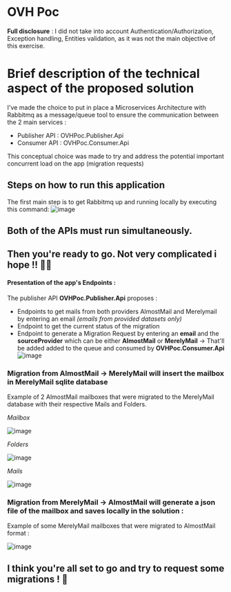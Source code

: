 # OVH Poc

**Full disclosure** : 
I did not take into account Authentication/Authorization, Exception handling, Entities validation, as it was not the main objective of this exercise.


# Brief description of the technical aspect of the proposed solution
I've made the choice to put in place a Microservices Architecture with Rabbitmq as a message/queue tool to ensure the communication between the 2 main services : 
  - Publisher API : OVHPoc.Publisher.Api 
  - Consumer API : OVHPoc.Consumer.Api

This conceptual choice was made to try and address the potential important concurrent load on the app (migration requests)

## Steps on how to run this application

The first main step is to get Rabbitmq up and running locally by executing this command:
![image](https://github.com/Taher-Abdeljaoued/OVHPoc/assets/73798429/1ad8a106-ec2c-4d8b-b16d-c670aa14706c)

## Both of the APIs must run simultaneously.

## Then you're ready to go. Not very complicated i hope !! 😵‍💫

#### Presentation of the app's Endpoints :

The publisher API **OVHPoc.Publisher.Api** proposes :
 - Endpoints to get mails from both providers AlmostMail and Merelymail by entering an email *(emails from provided datasets only)*
 - Endpoint to get the current status of the migration
 - Endpoint to generate a Migration Request by entering an **email** and the **sourceProvider** which can be either **AlmostMail** or **MerelyMail** -> That'll be added added to the queue and consumed by **OVHPoc.Consumer.Api**
![image](https://github.com/Taher-Abdeljaoued/OVHPoc/assets/73798429/f22698f7-0908-48d2-b170-932f3ed5c553)

### Migration from AlmostMail -> MerelyMail will insert the mailbox in MerelyMail sqlite database
Example of 2 AlmostMail mailboxes that were migrated to the MerelyMail database with their respective Mails and Folders.

  *Mailbox*

![image](https://github.com/Taher-Abdeljaoued/OVHPoc/assets/73798429/bc79b97b-b743-436c-9098-d88ade435208)

  *Folders*
  
![image](https://github.com/Taher-Abdeljaoued/OVHPoc/assets/73798429/ccec9507-d412-4ccc-851f-a7c1ded421e0)

  *Mails*
  
![image](https://github.com/Taher-Abdeljaoued/OVHPoc/assets/73798429/68909fea-b1cd-4bad-a05f-10607dbee4be)


### Migration from MerelyMail -> AlmostMail will generate a json file of the mailbox and saves locally in the solution : 

Example of some MerelyMail mailboxes that were migrated to AlmostMail format :

![image](https://github.com/Taher-Abdeljaoued/OVHPoc/assets/73798429/c53befb5-8a18-41cc-936a-bff61934a246)



## I think you're all set to go and try to request some migrations !  👊
